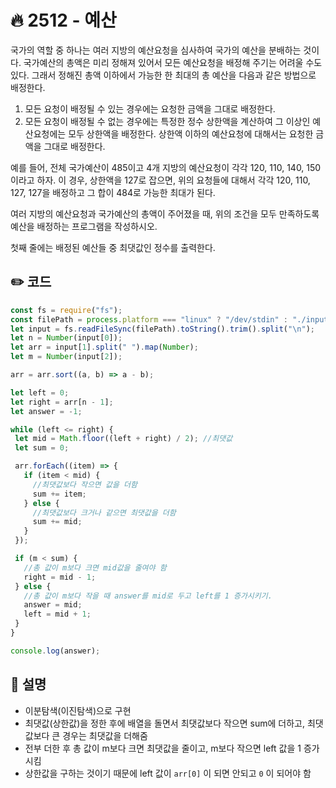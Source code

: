  # 🔥 2512 - 예산
 국가의 역할 중 하나는 여러 지방의 예산요청을 심사하여 국가의 예산을 분배하는 것이다. 국가예산의 총액은 미리 정해져 있어서 모든 예산요청을 배정해 주기는 어려울 수도 있다. 그래서 정해진 총액 이하에서 가능한 한 최대의 총 예산을 다음과 같은 방법으로 배정한다.

1. 모든 요청이 배정될 수 있는 경우에는 요청한 금액을 그대로 배정한다.
2. 모든 요청이 배정될 수 없는 경우에는 특정한 정수 상한액을 계산하여 그 이상인 예산요청에는 모두 상한액을 배정한다. 상한액 이하의 예산요청에 대해서는 요청한 금액을 그대로 배정한다. 

예를 들어, 전체 국가예산이 485이고 4개 지방의 예산요청이 각각 120, 110, 140, 150이라고 하자. 이 경우, 상한액을 127로 잡으면, 위의 요청들에 대해서 각각 120, 110, 127, 127을 배정하고 그 합이 484로 가능한 최대가 된다. 

여러 지방의 예산요청과 국가예산의 총액이 주어졌을 때, 위의 조건을 모두 만족하도록 예산을 배정하는 프로그램을 작성하시오.

첫째 줄에는 배정된 예산들 중 최댓값인 정수를 출력한다. 

 ## ✏️ 코드
 ```js
 const fs = require("fs");
const filePath = process.platform === "linux" ? "/dev/stdin" : "./input.txt";
let input = fs.readFileSync(filePath).toString().trim().split("\n");
let n = Number(input[0]);
let arr = input[1].split(" ").map(Number);
let m = Number(input[2]);

arr = arr.sort((a, b) => a - b);

let left = 0;
let right = arr[n - 1];
let answer = -1;

while (left <= right) {
  let mid = Math.floor((left + right) / 2); //최댓값
  let sum = 0;

  arr.forEach((item) => {
    if (item < mid) {
      //최댓값보다 작으면 값을 더함
      sum += item;
    } else {
      //최댓값보다 크거나 같으면 최댓값을 더함
      sum += mid;
    }
  });

  if (m < sum) {
    //총 값이 m보다 크면 mid값을 줄여야 함
    right = mid - 1;
  } else {
    //총 값이 m보다 작을 때 answer를 mid로 두고 left를 1 증가시키기.
    answer = mid;
    left = mid + 1;
  }
}

console.log(answer);
 ```
 
 ## 🌱 설명
 - 이분탐색(이진탐색)으로 구현
 - 최댓값(상한값)을 정한 후에 배열을 돌면서 최댓값보다 작으면 sum에 더하고, 최댓값보다 큰 경우는 최댓값을 더해줌
 - 전부 더한 후 총 값이 m보다 크면 최댓값을 줄이고, m보다 작으면 left 값을 1 증가시킴
 - 상한값을 구하는 것이기 때문에 left 값이 `arr[0]` 이 되면 안되고 `0` 이 되어야 함